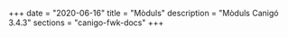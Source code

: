 +++
date        = "2020-06-16"
title       = "Mòduls"
description = "Mòduls Canigó 3.4.3"
sections    = "canigo-fwk-docs"
+++